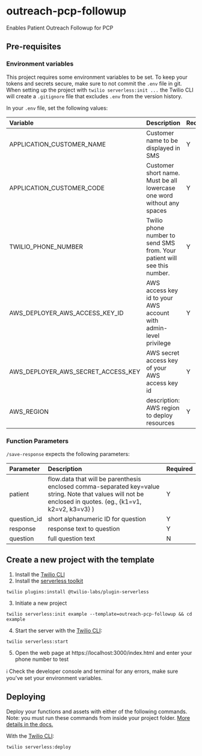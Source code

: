 # outreach-pcp-followup

Enables Patient Outreach Followup for PCP

## Pre-requisites

### Environment variables

This project requires some environment variables to be set. To keep your tokens and secrets secure, make sure to not commit the `.env` file in git. When setting up the project with `twilio serverless:init ...` the Twilio CLI will create a `.gitignore` file that excludes `.env` from the version history.

In your `.env` file, set the following values:

| Variable | Description | Required |
| :------- | :---------- | :------- |
|APPLICATION_CUSTOMER_NAME|Customer name to be displayed in SMS|Y|
|APPLICATION_CUSTOMER_CODE|Customer short name. Must be all lowercase one word without any spaces|Y|
|TWILIO_PHONE_NUMBER|Twilio phone number to send SMS from. Your patient will see this number.|Y|
|AWS_DEPLOYER_AWS_ACCESS_KEY_ID|AWS access key id to your AWS account with admin-level privilege|Y|
|AWS_DEPLOYER_AWS_SECRET_ACCESS_KEY|AWS secret access key of your AWS access key id|Y|
|AWS_REGION|description: AWS region to deploy resources|Y|


### Function Parameters

`/save-response` expects the following parameters:

| Parameter | Description | Required |
| :-------- | :---------- | :------- |
|patient    | flow.data that will be parenthesis enclosed comma-separated key=value string. Note that values will not be enclosed in quotes. (eg., {k1=v1, k2=v2, k3=v3} )|Y|
|question_id|short alphanumeric ID for question|Y|
|response   |response text to question|Y|
|question   |full question text|N|


## Create a new project with the template

1. Install the [Twilio CLI](https://www.twilio.com/docs/twilio-cli/quickstart#install-twilio-cli)
2. Install the [serverless toolkit](https://www.twilio.com/docs/labs/serverless-toolkit/getting-started)

```shell
twilio plugins:install @twilio-labs/plugin-serverless
```

3. Initiate a new project

```
twilio serverless:init example --template=outreach-pcp-followup && cd example
```

4. Start the server with the [Twilio CLI](https://www.twilio.com/docs/twilio-cli/quickstart):

```
twilio serverless:start
```

5. Open the web page at https://localhost:3000/index.html and enter your phone number to test

ℹ️ Check the developer console and terminal for any errors, make sure you've set your environment variables.

## Deploying

Deploy your functions and assets with either of the following commands. Note: you must run these commands from inside your project folder. [More details in the docs.](https://www.twilio.com/docs/labs/serverless-toolkit)

With the [Twilio CLI](https://www.twilio.com/docs/twilio-cli/quickstart):

```
twilio serverless:deploy
```
